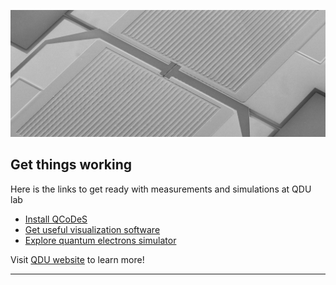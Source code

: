 ![Open Source at Microsoft](./github_image_2.tif)

## Get things working

Here is the links to get ready with measurements and simulations at QDU lab

* [Install QCoDeS](https://microsoft.github.io/Qcodes/)
* [Get useful visualization software](https://github.com/toolsforexperiments/plottr)
* [Explore quantum electrons simulator](https://github.com/mbelianchikov/quantum_electron_rydberg)


Visit [QDU website](https://www.oist.jp/research/research-units/qdu) to learn more!

----
